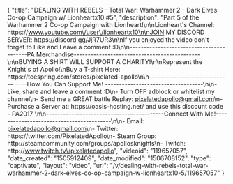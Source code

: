 {
    "title": "DEALING WITH REBELS  - Total War: Warhammer 2 - Dark Elves Co-op Campaign w\/ Lionheartx10 #5",
    "description": "Part 5 of the Warhammer 2 Co-op Campaign with Lionheart!\n\nLionheart's Channel: https:\/\/www.youtube.com\/user\/lionheartx10\n\nJOIN MY DISCORD SERVER: https:\/\/discord.gg\/JjR7UR3\n\nIf you enjoyed the video don't forget to Like and Leave a comment :D\n\n-----------------------------------------PA Merchandise---------------------------------------------\n\nBUYING A SHIRT WILL SUPPORT A CHARITY!\n\nRepresent the Knight's of Apollo!\nBuy a T-shirt Here: https:\/\/teespring.com\/stores\/pixelated-apollo\n\n----------------------------------How You Can Support Me! -----------------------------------\n\n- Like, share and leave a comment :D\n- Turn OFF adblock or whitelist my channel\n- Send me a GREAT battle Replay: pixelatedapollo@gmail.com\n- Purchase a Server at: https:\/\/oasis-hosting.net\/ and use this discount code - PA2017 \n\n------------------------------------------Connect With Me!-----------------------------------------\n\n- Email: pixelatedapollo@gmail.com\n- Twitter: https:\/\/twitter.com\/PixelatedApollo\n- Steam Group:  http:\/\/steamcommunity.com\/groups\/apollosknights\n- Twitch: http:\/\/www.twitch.tv\/pixelatedapollo",
    "videoid": "119657057",
    "date_created": "1505912409",
    "date_modified": "1506708152",
    "type": "captivate",
    "layout": "video",
    "url": "\/v\/dealing-with-rebels-total-war-warhammer-2-dark-elves-co-op-campaign-w-lionheartx10-5\/119657057"
}